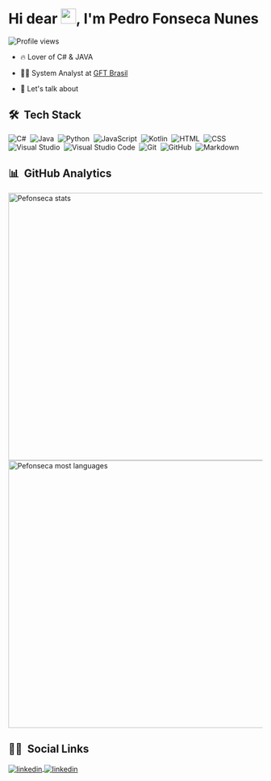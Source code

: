
<h1 align="left"> Hi dear <img src="https://raw.githubusercontent.com/kaueMarques/kaueMarques/master/hi.gif" width="30px" height="30px">, I'm Pedro Fonseca Nunes</h1>

<p align="left"> <img src="https://komarev.com/ghpvc/?username=pefonseca&color=blue" alt="Profile views" /> </p>

- 🔥 Lover of C# & JAVA 

- 👨‍💻 System Analyst at [GFT Brasil](https://www.gft.com/br/pt)

- 💬 Let's talk about 

## 🛠 &nbsp;Tech Stack

![C#](https://img.shields.io/badge/-Csharp-05122A?style=flat&logo=csharp&logoColor=189f20)&nbsp;
![Java](https://img.shields.io/badge/-Java-05122A?style=flat&logo=Java&logoColor=CA3433)&nbsp;
![Python](https://img.shields.io/badge/-Python-05122A?style=flat&logo=python)&nbsp;
![JavaScript](https://img.shields.io/badge/-JavaScript-05122A?style=flat&logo=javascript)&nbsp;
![Kotlin](https://img.shields.io/badge/-Kotlin-05122A?style=flat&logo=kotlin&logoColor=9a5bf2)&nbsp;
![HTML](https://img.shields.io/badge/-HTML-05122A?style=flat&logo=HTML5)&nbsp;
![CSS](https://img.shields.io/badge/-CSS-05122A?style=flat&logo=css3&logoColor=1572b6)&nbsp;
![Visual Studio](https://img.shields.io/badge/-Visual%20Studio-05122A?style=flat&logo=visual-studio&logoColor=b179f1)&nbsp;
![Visual Studio Code](https://img.shields.io/badge/-Visual%20Studio%20Code-05122A?style=flat&logo=visual-studio-code&logoColor=007acc)&nbsp;
![Git](https://img.shields.io/badge/-Git-05122A?style=flat&logo=git&logoColor=f05033)&nbsp;
![GitHub](https://img.shields.io/badge/-GitHub-05122A?style=flat&logo=github)&nbsp;
![Markdown](https://img.shields.io/badge/-Markdown-05122A?style=flat&logo=Markdown)&nbsp;

## 📊 &nbsp;GitHub Analytics

<p align="left">
<img width="530em" src="https://github-readme-stats.vercel.app/api?username=pefonseca&show_icons=true&theme=highcontrast" alt="Pefonseca stats"/>
<img width="530em" src="https://github-readme-stats.vercel.app/api/top-langs/?username=pefonseca&layout=compact&theme=highcontrast" alt="Pefonseca most languages"/>
</p>

## 👦🏽 &nbsp;Social Links

<a href="https://www.linkedin.com/in/pedro-fonseca-77802a198/" target="_blank">
  <img align="center" src="https://img.shields.io/badge/-Linkedin-05122A?style=flat&logo=linkedin&logoColor=0079b9" alt="linkedin"/>
</a>
<a href="https://www.instagram.com/_pefons/" target="_blank">
  <img align="center" src="https://img.shields.io/badge/-Instagram-05122A?style=flat&logo=instagram" alt="linkedin"/>
</a>
